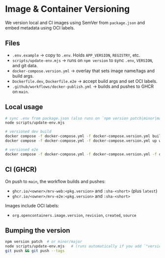 # Image & Container Versioning

We version local and CI images using SemVer from `package.json` and embed metadata using OCI labels.

## Files

- `.env.example` → copy to `.env`. Holds `APP_VERSION`, `REGISTRY`, etc.
- `scripts/update-env.mjs` → runs on `npm version` to sync `.env`, `VERSION`, and git data.
- `docker-compose.version.yml` → overlay that sets image name/tags and build args.
- `Dockerfile.dev`, `Dockerfile.e2e` → accept build args and set OCI labels.
- `.github/workflows/docker-publish.yml` → builds and pushes to GHCR on `main`.

## Local usage

```bash
# sync .env from package.json (also runs on `npm version patch|minor|major`)
node scripts/update-env.mjs

# versioned dev build
docker compose -f docker-compose.yml -f docker-compose.version.yml build web
docker compose -f docker-compose.yml -f docker-compose.version.yml up web

# versioned e2e
docker compose -f docker-compose.yml -f docker-compose.version.yml -f docker-compose.e2e.yml run --rm e2e
```

## CI (GHCR)

On push to `main`, the workflow builds and pushes:

- `ghcr.io/<owner>/mrv-web:<pkg.version>` and `:sha-<short>` (plus `latest`)
- `ghcr.io/<owner>/mrv-e2e:<pkg.version>` and `:sha-<short>`

Images include OCI labels:

- `org.opencontainers.image.version`, `revision`, `created`, `source`

## Bumping the version

```bash
npm version patch  # or minor/major
node scripts/update-env.mjs   # (runs automatically if you add `"version": "node scripts/update-env.mjs"`)
git push && git push --tags
```
